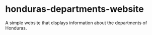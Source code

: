 # honduras-departments-website
 A simple website that displays information about the departments of Honduras. 
